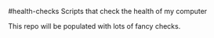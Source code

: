 #health-checks
Scripts that check the health of my computer

This repo will be populated with lots of fancy checks.
